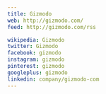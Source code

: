 ```yaml
---
title: Gizmodo
web: http://gizmodo.com/
feed: http://gizmodo.com/rss

wikipedia: Gizmodo
twitter: Gizmodo
facebook: gizmodo
instagram: gizmodo
pinterest: gizmodo
googleplus: gizmodo
linkedin: company/gizmodo-com
---
```

